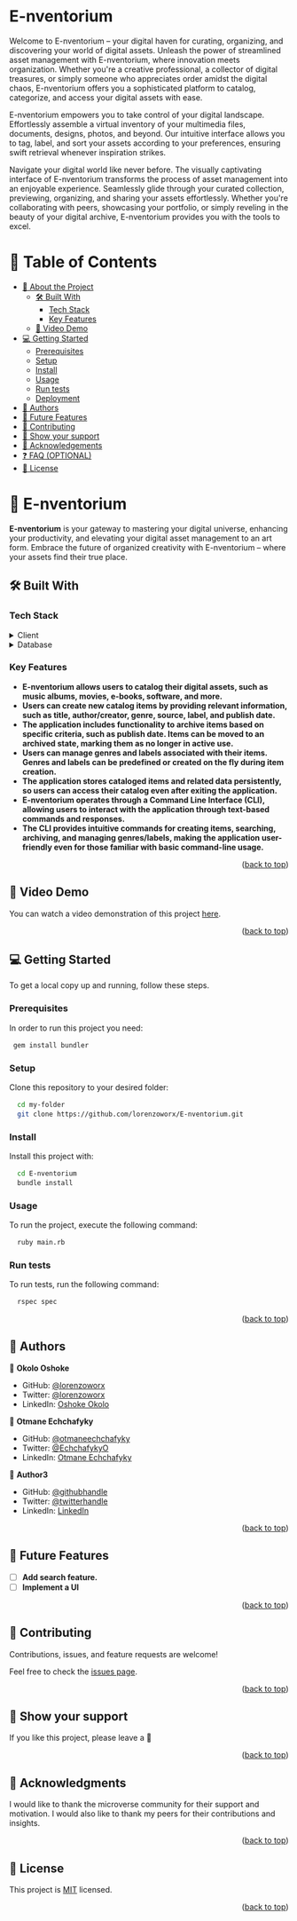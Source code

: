 # E-nventorium
<a name="readme-top"></a>

Welcome to E-nventorium – your digital haven for curating, organizing, and discovering your world of digital assets. Unleash the power of streamlined asset management with E-nventorium, where innovation meets organization. Whether you're a creative professional, a collector of digital treasures, or simply someone who appreciates order amidst the digital chaos, E-nventorium offers you a sophisticated platform to catalog, categorize, and access your digital assets with ease.

E-nventorium empowers you to take control of your digital landscape. Effortlessly assemble a virtual inventory of your multimedia files, documents, designs, photos, and beyond. Our intuitive interface allows you to tag, label, and sort your assets according to your preferences, ensuring swift retrieval whenever inspiration strikes.

Navigate your digital world like never before. The visually captivating interface of E-nventorium transforms the process of asset management into an enjoyable experience. Seamlessly glide through your curated collection, previewing, organizing, and sharing your assets effortlessly. Whether you're collaborating with peers, showcasing your portfolio, or simply reveling in the beauty of your digital archive, E-nventorium provides you with the tools to excel.

# 📗 Table of Contents

- [📖 About the Project](#about-project)
  - [🛠 Built With](#built-with)
    - [Tech Stack](#tech-stack)
    - [Key Features](#key-features)
  - [📼 Video Demo](#video-demo)
- [💻 Getting Started](#getting-started)
  - [Prerequisites](#prerequisites)
  - [Setup](#setup)
  - [Install](#install)
  - [Usage](#usage)
  - [Run tests](#run-tests)
  - [Deployment](#deployment)
- [👥 Authors](#authors)
- [🔭 Future Features](#future-features)
- [🤝 Contributing](#contributing)
- [🌟 Show your support](#support)
- [🙏 Acknowledgements](#acknowledgements)
- [❓ FAQ (OPTIONAL)](#faq)
- [📝 License](#license)


# 📖 E-nventorium <a name="about-project"></a>
**E-nventorium**  is your gateway to mastering your digital universe, enhancing your productivity, and elevating your digital asset management to an art form. Embrace the future of organized creativity with E-nventorium – where your assets find their true place.

## 🛠 Built With <a name="built-with"></a>

### Tech Stack <a name="tech-stack"></a>

<details>
  <summary>Client</summary>
  <ul>
    <li><a href="https://www.ruby-lang.org/en/">
            <img src="https://raw.githubusercontent.com/devicons/devicon/master/icons/ruby/ruby-plain-wordmark.svg" alt="Ruby" width="55" height="55" />
          </a></li>
    <li><a href="https://rspec.info/">
            <img src="https://raw.githubusercontent.com/devicons/devicon/master/icons/rspec/rspec-original-wordmark.svg" alt="Rspec" width="55" height="55" />
          </a></li>
  </ul>
</details>

<details>
<summary>Database</summary>
  <ul>
    <li><a href="https://www.postgresql.org/"><img src="https://raw.githubusercontent.com/devicons/devicon/master/icons/postgresql/postgresql-plain-wordmark.svg" alt="PostgreSQL" width="55" height="55" /></a></li>
  </ul>
</details>


### Key Features <a name="key-features"></a>

- **E-nventorium allows users to catalog their digital assets, such as music albums, movies, e-books, software, and more.**
- **Users can create new catalog items by providing relevant information, such as title, author/creator, genre, source, label, and publish date.**
- **The application includes functionality to archive items based on specific criteria, such as publish date. Items can be moved to an archived state, marking them as no longer in active use.**
- **Users can manage genres and labels associated with their items. Genres and labels can be predefined or created on the fly during item creation.**
- **The application stores cataloged items and related data persistently, so users can access their catalog even after exiting the application.**
- **E-nventorium operates through a Command Line Interface (CLI), allowing users to interact with the application through text-based commands and responses.**
- **The CLI provides intuitive commands for creating items, searching, archiving, and managing genres/labels, making the application user-friendly even for those familiar with basic command-line usage.**

<p align="right">(<a href="#readme-top">back to top</a>)</p>


## 📼 Video Demo <a name="video-demo"></a>

You can watch a video demonstration of this project [here]().

<p align="right">(<a href="#readme-top">back to top</a>)</p>


## 💻 Getting Started <a name="getting-started"></a>

To get a local copy up and running, follow these steps.

### Prerequisites

In order to run this project you need:

```sh
 gem install bundler
```


### Setup

Clone this repository to your desired folder:

```sh
  cd my-folder
  git clone https://github.com/lorenzoworx/E-nventorium.git
```


### Install

Install this project with:


```sh
  cd E-nventorium
  bundle install
```


### Usage

To run the project, execute the following command:


```sh
  ruby main.rb
```

### Run tests

To run tests, run the following command:


```sh
  rspec spec
```

<p align="right">(<a href="#readme-top">back to top</a>)</p>

<!-- AUTHORS -->

## 👥 Authors <a name="authors"></a>

👤 **Okolo Oshoke**

- GitHub: [@lorenzoworx](https://github.com/lorenzoworx)
- Twitter: [@lorenzoworx](https://twitter.com/lorenzoworx)
- LinkedIn: [Oshoke Okolo](https://www.linkedin.com/in/oshokeokolo/)

👤 **Otmane Echchafyky**

- GitHub: [@otmaneechchafyky](ithub.com/otmaneechchafyky)
- Twitter: [@EchchafykyO](https://twitter.com/EchchafykyO)
- LinkedIn: [Otmane Echchafyky](https://www.linkedin.com/in/otmane-echchafyky)

👤 **Author3**

- GitHub: [@githubhandle](https://github.com/githubhandle)
- Twitter: [@twitterhandle](https://twitter.com/twitterhandle)
- LinkedIn: [LinkedIn](https://linkedin.com/in/linkedinhandle)

<p align="right">(<a href="#readme-top">back to top</a>)</p>

## 🔭 Future Features <a name="future-features"></a>

- [ ] **Add search feature.**
- [ ] **Implement a UI**

<p align="right">(<a href="#readme-top">back to top</a>)</p>

## 🤝 Contributing <a name="contributing"></a>

Contributions, issues, and feature requests are welcome!

Feel free to check the [issues page](../../issues/).

<p align="right">(<a href="#readme-top">back to top</a>)</p>

## 🌟 Show your support <a name="support"></a>

If you like this project, please leave a 🌟

<p align="right">(<a href="#readme-top">back to top</a>)</p>

## 🙏 Acknowledgments <a name="acknowledgements"></a>

I would like to thank the microverse community for their support and motivation. I would also like to thank my peers for their contributions and insights.

<p align="right">(<a href="#readme-top">back to top</a>)</p>

## 📝 License <a name="license"></a>

This project is [MIT](./MIT) licensed.

<p align="right">(<a href="#readme-top">back to top</a>)</p>